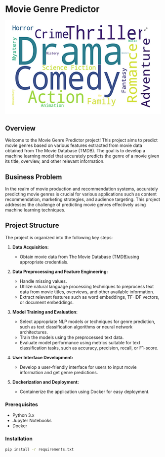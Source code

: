 # Movie Genre Predictor

<img src='Images/genres.PNG'>

## Overview

Welcome to the Movie Genre Predictor project! This project aims to predict movie genres based on various features extracted from movie data obtained from The Movie Database (TMDB). The goal is to develop a machine learning model that accurately predicts the genre of a movie given its title, overview, and other relevant information.

## Business Problem

In the realm of movie production and recommendation systems, accurately predicting movie genres is crucial for various applications such as content recommendation, marketing strategies, and audience targeting. This project addresses the challenge of predicting movie genres effectively using machine learning techniques.



## Project Structure

The project is organized into the following key steps:

1. **Data Acquisition:**
   - Obtain movie data from The Movie Database (TMDB)using appropriate credentials.

2. **Data Preprocessing and Feature Engineering:**
   - Handle missing values.
   - Utilize natural language processing techniques to preprocess text data from movie titles, overviews, and other available information.
   - Extract relevant features such as word embeddings, TF-IDF vectors, or document embeddings.

3. **Model Training and Evaluation:**
   - Select appropriate NLP models or techniques for genre prediction, such as text classification algorithms or neural network architectures.
   - Train the models using the preprocessed text data.
   - Evaluate model performance using metrics suitable for text classification tasks, such as accuracy, precision, recall, or F1-score.


4. **User Interface Development:**
   - Develop a user-friendly interface for users to input movie information and get genre predictions.

5. **Dockerization and Deployment:**
   - Containerize the application using Docker for easy deployment.

### Prerequisites
- Python 3.x
- Jupyter Notebooks
- Docker

### Installation
```bash
pip install -r requirements.txt
